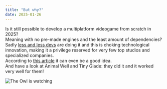 ```yaml
---
title: "But why?"
date: 2025-01-26
---
```

Is it still possible to develop a multiplatform videogame from scratch in 2025?\
Meaning with no pre-made engines and the least amount of dependencies?\
Sadly [less and less devs](https://80.lv/articles/less-than-10-of-games-released-on-steam-in-2024-were-made-with-proprierary-engines/) are doing it and this is choking technological innovation,
making it a privilege reserved for very few top studios and specialized companies.\
According to [this article](https://www.gamedeveloper.com/programming/why-and-how-you-should-leave-unity-and-unreal-to-make-your-own-engine) it can even be a good idea.\
And have a look at Animal Well and Tiny Glade: they did it and it worked very well for them!

![The Owl is watching](/pics/owl.gif)
